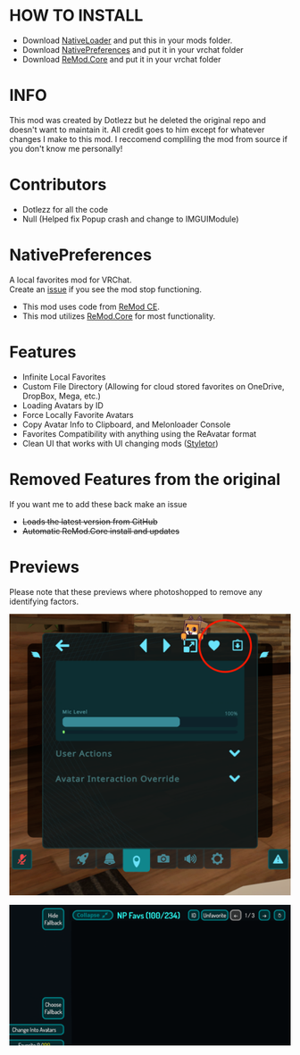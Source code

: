 # HOW TO INSTALL
 
- Download [NativeLoader](https://github.com/laughingbank/NativePreferences/releases/latest/download/NativeLoader.dll) and put this in your mods folder.
- Download [NativePreferences](https://github.com/laughingbank/NativePreferences/releases/latest/download/NativePreferences.dll) and put it in your vrchat folder
- Download [ReMod.Core](https://github.com/RequiDev/ReMod.Core) and put it in your vrchat folder

# INFO
This mod was created by Dotlezz but he deleted the original repo and doesn't want to maintain it. All credit goes to him except for whatever changes I make to this mod. I reccomend compliling the mod from source if you don't know me personally!

# Contributors
- Dotlezz for all the code 
- Null (Helped fix Popup crash and change to IMGUIModule)

# NativePreferences
A local favorites mod for VRChat.  
Create an [issue](https://github.com/laughingbank/NativePreferences/issues/new) if you see the mod stop functioning.
 
- This mod uses code from [ReMod CE](https://github.com/RequiDev/ReModCE).
- This mod utilizes [ReMod.Core](https://github.com/RequiDev/ReMod.Core) for most functionality.

# Features

- Infinite Local Favorites
- Custom File Directory (Allowing for cloud stored favorites on OneDrive, DropBox, Mega, etc.)
- Loading Avatars by ID
- Force Locally Favorite Avatars
- Copy Avatar Info to Clipboard, and Melonloader Console
- Favorites Compatibility with anything using the ReAvatar format
- Clean UI that works with UI changing mods ([Styletor](https://github.com/knah/VRCMods#styletor))

# Removed Features from the original
If you want me to add these back make an issue 

- ~~Loads the latest version from GitHub~~
- ~~Automatic ReMod.Core install and updates~~

# Previews
Please note that these previews where photoshopped to remove any identifying factors.

![QuickMenu](https://github.com/laughingbank/NativePreferences/blob/main/Previews/LocalFavoriteandCopyInfoPreview.png?raw=true)

![BigMenu](https://github.com/laughingbank/NativePreferences/blob/main/Previews/AvatarListandIDPreview.png?raw=true)

